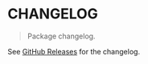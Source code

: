 # CHANGELOG

> Package changelog.

See [GitHub Releases](https://github.com/stdlib-js/assert-is-arraybuffer/releases) for the changelog.